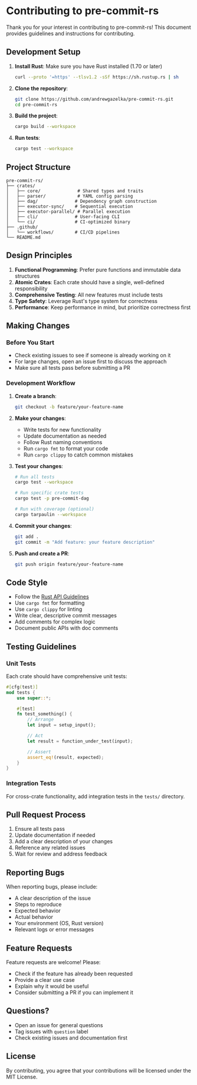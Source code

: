 # Contributing to pre-commit-rs

Thank you for your interest in contributing to pre-commit-rs! This document provides guidelines and instructions for contributing.

## Development Setup

1. **Install Rust**: Make sure you have Rust installed (1.70 or later)
   ```bash
   curl --proto '=https' --tlsv1.2 -sSf https://sh.rustup.rs | sh
   ```

2. **Clone the repository**:
   ```bash
   git clone https://github.com/andrewgazelka/pre-commit-rs.git
   cd pre-commit-rs
   ```

3. **Build the project**:
   ```bash
   cargo build --workspace
   ```

4. **Run tests**:
   ```bash
   cargo test --workspace
   ```

## Project Structure

```
pre-commit-rs/
├── crates/
│   ├── core/              # Shared types and traits
│   ├── parser/            # YAML config parsing
│   ├── dag/              # Dependency graph construction
│   ├── executor-sync/    # Sequential execution
│   ├── executor-parallel/ # Parallel execution
│   ├── cli/              # User-facing CLI
│   └── ci/               # CI-optimized binary
├── .github/
│   └── workflows/        # CI/CD pipelines
└── README.md
```

## Design Principles

1. **Functional Programming**: Prefer pure functions and immutable data structures
2. **Atomic Crates**: Each crate should have a single, well-defined responsibility
3. **Comprehensive Testing**: All new features must include tests
4. **Type Safety**: Leverage Rust's type system for correctness
5. **Performance**: Keep performance in mind, but prioritize correctness first

## Making Changes

### Before You Start

- Check existing issues to see if someone is already working on it
- For large changes, open an issue first to discuss the approach
- Make sure all tests pass before submitting a PR

### Development Workflow

1. **Create a branch**:
   ```bash
   git checkout -b feature/your-feature-name
   ```

2. **Make your changes**:
   - Write tests for new functionality
   - Update documentation as needed
   - Follow Rust naming conventions
   - Run `cargo fmt` to format your code
   - Run `cargo clippy` to catch common mistakes

3. **Test your changes**:
   ```bash
   # Run all tests
   cargo test --workspace

   # Run specific crate tests
   cargo test -p pre-commit-dag

   # Run with coverage (optional)
   cargo tarpaulin --workspace
   ```

4. **Commit your changes**:
   ```bash
   git add .
   git commit -m "Add feature: your feature description"
   ```

5. **Push and create a PR**:
   ```bash
   git push origin feature/your-feature-name
   ```

## Code Style

- Follow the [Rust API Guidelines](https://rust-lang.github.io/api-guidelines/)
- Use `cargo fmt` for formatting
- Use `cargo clippy` for linting
- Write clear, descriptive commit messages
- Add comments for complex logic
- Document public APIs with doc comments

## Testing Guidelines

### Unit Tests

Each crate should have comprehensive unit tests:

```rust
#[cfg(test)]
mod tests {
    use super::*;

    #[test]
    fn test_something() {
        // Arrange
        let input = setup_input();

        // Act
        let result = function_under_test(input);

        // Assert
        assert_eq!(result, expected);
    }
}
```

### Integration Tests

For cross-crate functionality, add integration tests in the `tests/` directory.

## Pull Request Process

1. Ensure all tests pass
2. Update documentation if needed
3. Add a clear description of your changes
4. Reference any related issues
5. Wait for review and address feedback

## Reporting Bugs

When reporting bugs, please include:

- A clear description of the issue
- Steps to reproduce
- Expected behavior
- Actual behavior
- Your environment (OS, Rust version)
- Relevant logs or error messages

## Feature Requests

Feature requests are welcome! Please:

- Check if the feature has already been requested
- Provide a clear use case
- Explain why it would be useful
- Consider submitting a PR if you can implement it

## Questions?

- Open an issue for general questions
- Tag issues with `question` label
- Check existing issues and documentation first

## License

By contributing, you agree that your contributions will be licensed under the MIT License.
